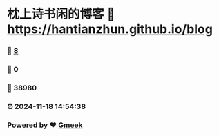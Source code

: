 # 枕上诗书闲的博客 :link: https://hantianzhun.github.io/blog 
### :page_facing_up: [8](https://hantianzhun.github.io/blog/tag.html) 
### :speech_balloon: 0 
### :hibiscus: 38980 
### :alarm_clock: 2024-11-18 14:54:38 
### Powered by :heart: [Gmeek](https://github.com/Meekdai/Gmeek)
